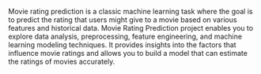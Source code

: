 Movie rating prediction is a classic machine learning task where the goal is to predict the rating that users might give to a movie based on various features and historical data.
Movie Rating Prediction project enables you to explore data
analysis, preprocessing, feature engineering, and machine
learning modeling techniques. It provides insights into the factors
that influence movie ratings and allows you to build a model that
can estimate the ratings of movies accurately.